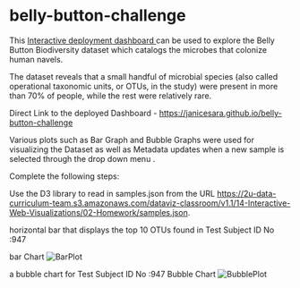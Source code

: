 # belly-button-challenge


This [Interactive deployment dashboard ](https://janicesara.github.io/belly-button-challenge/) can be used to explore the Belly Button Biodiversity dataset which catalogs the microbes that colonize human navels.

The dataset reveals that a small handful of microbial species (also called operational taxonomic units, or OTUs, in the study) were present in more than 70% of people, while the rest were relatively rare.

Direct Link to the deployed Dashboard - https://janicesara.github.io/belly-button-challenge

Various plots such as Bar Graph and Bubble Graphs were used for visualizing the Dataset as well as  Metadata updates when a new sample is selected through the drop down menu .

Complete the following steps:

Use the D3 library to read in samples.json from the URL https://2u-data-curriculum-team.s3.amazonaws.com/dataviz-classroom/v1.1/14-Interactive-Web-Visualizations/02-Homework/samples.json.

 horizontal bar that displays the top 10 OTUs found in Test Subject ID No :947
 
bar Chart
![BarPlot](https://user-images.githubusercontent.com/120125587/230746438-5d7e4e1a-85fd-4982-a2d9-5a4123bcc0bd.png)

 a bubble chart for Test Subject ID No :947
Bubble Chart
![BubblePlot](https://user-images.githubusercontent.com/120125587/230746510-7f993d24-005a-4419-83dd-064dd7299fce.png)



